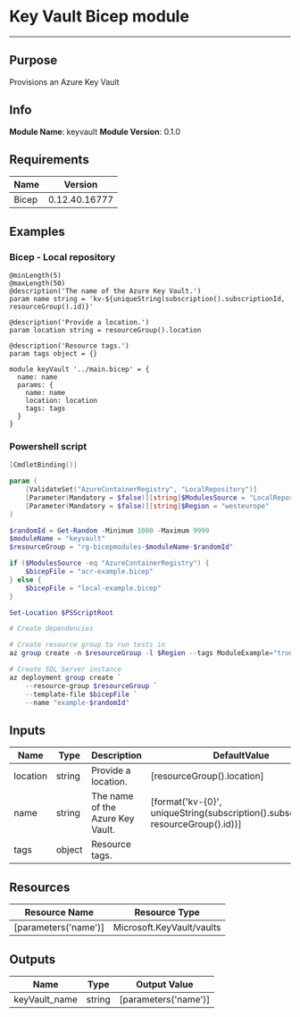 # Key Vault Bicep module
---

## Purpose
Provisions an Azure Key Vault

## Info
**Module Name**: keyvault
**Module Version**: 0.1.0

## Requirements


| Name | Version |
| --- | --- |
 | Bicep | 0.12.40.16777 |
## Examples
### Bicep - Local repository
```bicep
@minLength(5)
@maxLength(50)
@description('The name of the Azure Key Vault.')
param name string = 'kv-${uniqueString(subscription().subscriptionId, resourceGroup().id)}'

@description('Provide a location.')
param location string = resourceGroup().location

@description('Resource tags.')
param tags object = {}

module keyVault '../main.bicep' = {
  name: name
  params: {
    name: name
    location: location
    tags: tags
  }
}
```
### Powershell script
```powershell
[CmdletBinding()]

param (
    [ValidateSet("AzureContainerRegistry", "LocalRepository")]
    [Parameter(Mandatory = $false)][string]$ModulesSource = "LocalRepository",
    [Parameter(Mandatory = $false)][string]$Region = "westeurope"
)

$randomId = Get-Random -Minimum 1000 -Maximum 9999
$moduleName = "keyvault"
$resourceGroup = "rg-bicepmodules-$moduleName-$randomId"

if ($ModulesSource -eq "AzureContainerRegistry") {
    $bicepFile = "acr-example.bicep"
} else {
    $bicepFile = "local-example.bicep"
}

Set-Location $PSScriptRoot

# Create dependencies

# Create resource group to run tests in
az group create -n $resourceGroup -l $Region --tags ModuleExample="true"

# Create SQL Server instance
az deployment group create `
    --resource-group $resourceGroup `
    --template-file $bicepFile `
    --name "example-$randomId"
```
## Inputs
| Name | Type | Description | DefaultValue | AllowedValues |
| --- | --- | --- | --- | --- |
 | location| string | Provide a location. | [resourceGroup().location] |  |
 | name| string | The name of the Azure Key Vault. | [format('kv-{0}', uniqueString(subscription().subscriptionId, resourceGroup().id))] |  |
 | tags| object | Resource tags. |  |  |
## Resources
| Resource Name | Resource Type |
| --- | --- |
 | [parameters('name')]| Microsoft.KeyVault/vaults |
## Outputs
| Name | Type | Output Value |
| --- | --- | --- |
 | keyVault_name| string | [parameters('name')] |
